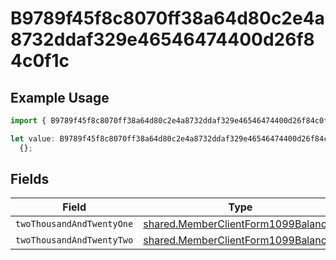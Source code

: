 # B9789f45f8c8070ff38a64d80c2e4a8732ddaf329e46546474400d26f84c0f1c

## Example Usage

```typescript
import { B9789f45f8c8070ff38a64d80c2e4a8732ddaf329e46546474400d26f84c0f1c } from "@wingspan/payments/sdk/models/shared";

let value: B9789f45f8c8070ff38a64d80c2e4a8732ddaf329e46546474400d26f84c0f1c =
  {};
```

## Fields

| Field                                                                                             | Type                                                                                              | Required                                                                                          | Description                                                                                       |
| ------------------------------------------------------------------------------------------------- | ------------------------------------------------------------------------------------------------- | ------------------------------------------------------------------------------------------------- | ------------------------------------------------------------------------------------------------- |
| `twoThousandAndTwentyOne`                                                                         | [shared.MemberClientForm1099Balances](../../../sdk/models/shared/memberclientform1099balances.md) | :heavy_minus_sign:                                                                                | N/A                                                                                               |
| `twoThousandAndTwentyTwo`                                                                         | [shared.MemberClientForm1099Balances](../../../sdk/models/shared/memberclientform1099balances.md) | :heavy_minus_sign:                                                                                | N/A                                                                                               |